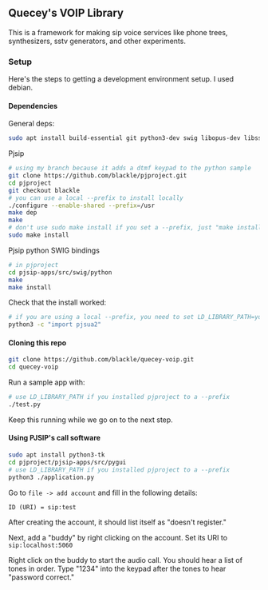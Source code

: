 ## Quecey's VOIP Library

This is a framework for making sip voice services like phone trees, synthesizers, sstv generators, and other experiments.

### Setup

Here's the steps to getting a development environment setup. I used debian.

#### Dependencies

General deps:
```sh
sudo apt install build-essential git python3-dev swig libopus-dev libssl-dev libsdl2-dev
```

Pjsip
```sh
# using my branch because it adds a dtmf keypad to the python sample
git clone https://github.com/blackle/pjproject.git
cd pjproject
git checkout blackle
# you can use a local --prefix to install locally
./configure --enable-shared --prefix=/usr
make dep
make
# don't use sudo make install if you set a --prefix, just "make install"
sudo make install
```

Pjsip python SWIG bindings
```sh
# in pjproject
cd pjsip-apps/src/swig/python
make
make install
```

Check that the install worked:
```sh
# if you are using a local --prefix, you need to set LD_LIBRARY_PATH=your_prefix/lib
python3 -c "import pjsua2"
```

#### Cloning this repo

```sh
git clone https://github.com/blackle/quecey-voip.git
cd quecey-voip
```

Run a sample app with:

```sh
# use LD_LIBRARY_PATH if you installed pjproject to a --prefix
./test.py
```

Keep this running while we go on to the next step.

#### Using PJSIP's call software

```sh
sudo apt install python3-tk
cd pjproject/pjsip-apps/src/pygui
# use LD_LIBRARY_PATH if you installed pjproject to a --prefix
python3 ./application.py
```

Go to `file -> add account` and fill in the following details:

```
ID (URI) = sip:test
```

After creating the account, it should list itself as "doesn't register."

Next, add a "buddy" by right clicking on the account. Set its URI to `sip:localhost:5060`

Right click on the buddy to start the audio call. You should hear a list of tones in order. Type "1234" into the keypad after the tones to hear "password correct."